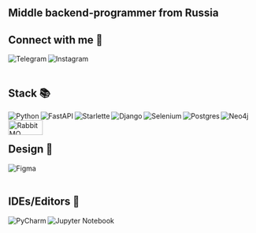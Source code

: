 ## Middle backend-programmer from Russia

## Connect with me 🔗

 [<img align = "left" alt = "Telegram" src = "https://img.shields.io/badge/Telegram-2CA5E0?style=for-the-badge&logo=telegram&logoColor=white"/>](https://t.me/poxiQ)
 [<img align = "left" alt = "Instagram" src = "https://img.shields.io/badge/Instagram-%23000000.svg?style=for-the-badge&logo=Instagram&logoColor=white" />](https://instagram.com/poxiQ)
  
<br>
<br>


## Stack 📚
<img align = "left" alt = "Python" src = "https://img.shields.io/badge/python-3670A0?style=for-the-badge&logo=python&logoColor=ffdd54"/>
<img align = "left" alt = "FastAPI" src = "https://img.shields.io/badge/fastapi-%230769AD.svg?style=for-the-badge&logo=fastapi&logoColor=white"/>
<img align = "left" alt = "Starlette" src = "https://img.shields.io/badge/starlette-%230769AD.svg?style=for-the-badge&logo=starlette&logoColor=white"/>
<img align = "left" alt = "Django" src = "https://img.shields.io/badge/django-%230769AD.svg?style=for-the-badge&logo=django&logoColor=white"/>
<img align = "left" alt = "Selenium" src = "https://img.shields.io/badge/selenium-%23563D7C.svg?style=for-the-badge&logo=selenium&logoColor=white"/>
<img align = "left" alt = "Postgres" src = "https://img.shields.io/badge/Postgres-%23316192.svg?style=for-the-badge&logo=postgresql&logoColor=white"/>
<img align = "left" alt = "Neo4j" src = "https://img.shields.io/badge/Neo4j-008CC1?style=for-the-badge&logo=neo4j&logoColor=white"/>
<img align = "left" alt = "RabbitMQ" src = "https://static.tildacdn.com/tild6635-3263-4564-a434-326532303361/rabbitmq.png" height = "30" width = "70"/>


<br>
<br>


## Design 🌸

<img align = "left" alt = "Figma" src = "https://img.shields.io/badge/figma-%23F24E1E.svg?style=for-the-badge&logo=figma&logoColor=white"/>

<br>
<br>


## IDEs/Editors 🚀

<img align = "left" alt = "PyCharm" src = "https://img.shields.io/badge/pycharm-143?style=for-the-badge&logo=pycharm&logoColor=black&color=black&labelColor=green"/>

<img align = "left" alt = "Jupyter Notebook" src = "https://img.shields.io/badge/jupyter-%23FA0F00.svg?style=for-the-badge&logo=jupyter&logoColor=white"/>
<br>
